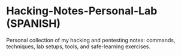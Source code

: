 # Hacking-Notes-Personal-Lab (SPANISH)
Personal collection of my hacking and pentesting notes: commands, techniques, lab setups, tools, and safe-learning exercises.
